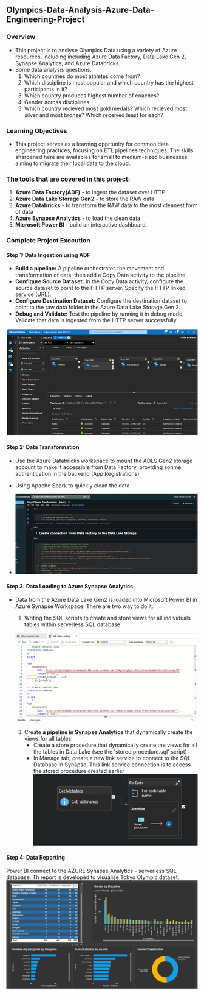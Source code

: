 ## Olympics-Data-Analysis-Azure-Data-Engineering-Project
### Overview
- This project is to anslyse Olympics Data using a variety of Azure resources, including including Azure Data Factory, Data Lake Gen 2, Synapse Analytics, and Azure Databricks.
- Some data analysis questions:
  1. Which countries do most athletes come from?
  2. Which discipline is most popular and which country has the highest participants in it?
  3. Which country produces highest number of coaches?
  4. Gender across disciplines
  5. Which country recieved most gold medals? Which recieved most silver and most bronze? Which received least for each?
### Learning Objectives 
- This project serves as a learning opprtunity for common data engineering practices, focusing on ETL pipelines techniques. The skills sharpened here are availables for small to medium-sized businesses aiming to migrate their local data to the cloud. 
### The tools that are covered in this project:
1. **Azure Data Factory(ADF)** - to ingest the dataset over HTTP
2. **Azure Data Lake Storage Gen2** - to store the RAW data
3. **Azure Databricks** - to transform the RAW data to the most cleanest form of data
4. **Azure Synapse Analytics** - to load the clean data
5. **Microsoft Power BI** - build an interactive dashboard. 
### Complete Project Execution 
#### Step 1: Data Ingestion using ADF
- **Build a pipeline:** A pipeline orchestrates the movement and transformation of data; then add a Copy Data activity to the pipeline.
- **Configure Source Dataset:** In the Copy Data activity, configure the source dataset to point to the HTTP server. Specify the HTTP linked service (URL).
- **Configure Destination Dataset:** Configure the destination dataset to point to the raw data folder in the Azure Data Lake Storage Gen 2. 
- **Debug and Validate:** Test the pipeline by running it in debug mode. Validate that data is ingested from the HTTP server successfully.
  
![Data Ingestion](./images/data-ingestion.png)
#### Step 2: Data Transformation 
- Use the Azure Databricks workspace to mount the ADLS Gen2 storage account to make it accessible from Data Factory, providing sonme authentication in the backend (App Registrations)
- Using Apache Spark to quickly clean the data
  
- ![Data Transformation](./images/data-ingestion-script.gif)

#### Step 3: Data Loading to Azure Synapse Analytics 
- Data from the Azure Data Lake Gen2 is loaded into Microsoft Power BI in Azure Synapse Workspace. There are two way to do it:
  1. Writing the SQL scripts to create and store views for all individuals tables within serverless SQL database
     
  ![Data Loading](./images/data-loading-script.png)
 
  3. Create **a pipeline in Synapse Analytics** that dynamically create the views for all tables:
     * Create a store procedure that dynamically create the views for all the tables in Data Lake (see the 'stored procedure.sql' script)
     * In Manage tab, create a new link service to connect to the SQL Database in Synapse. This link service connection is to access the stored procedure created earlier
![Data Loading](./images/data-loading-pipeline.png)
#### Step 4: Data Reporting 
Power BI connect to the AZURE Synapse Analytics - serverless SQL database. Th report is developed to visualise Tokyo Olympic dataset. 
 ![Data Reporting](./images/Tokyo-Dashboard.png)
